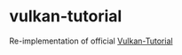 # vulkan-tutorial
Re-implementation of official [Vulkan-Tutorial](https://docs.vulkan.org/tutorial/latest/00_Introduction.html)
